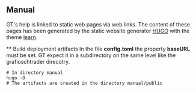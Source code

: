 ## Manual
GT's help is linked to static web pages via web links. The content of these pages has been generated by the static website generator [HUGO](//gohugo.io/) with the theme [learn](//themes.gohugo.io/hugo-theme-learn/).

** Build deployment artifacts
In the file **config.toml** the property **baseURL** must be set. GT expect it in a subdirectory on the same level like the grafioschtrader direcotry.
````
# In directory manual 
hugo -D 
# The artifacts are created in the directory manual/public
````
